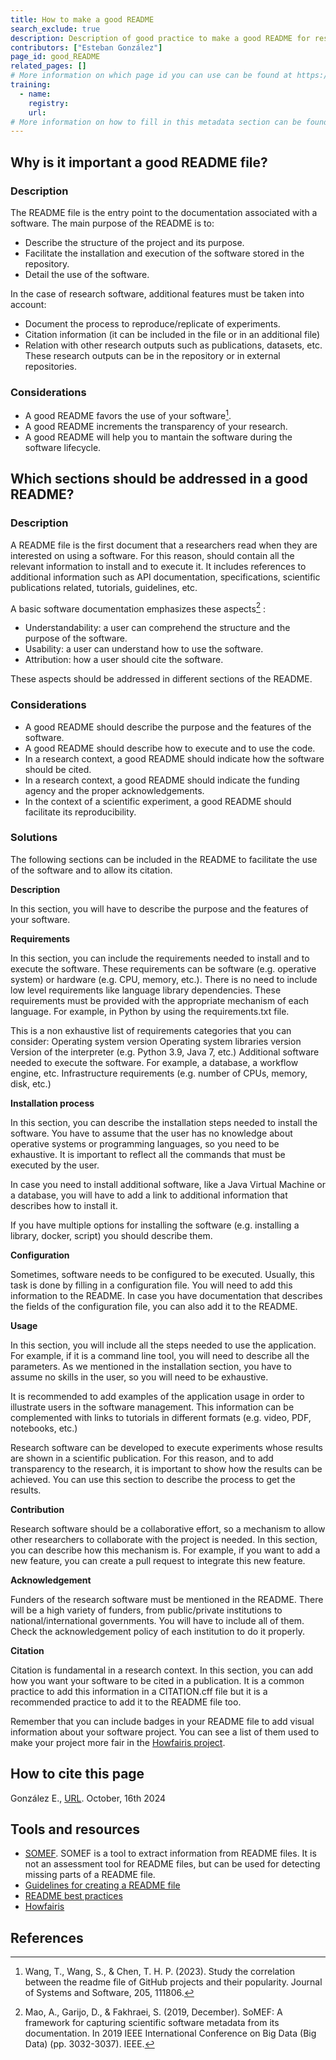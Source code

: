 ```yaml
---
title: How to make a good README
search_exclude: true
description: Description of good practice to make a good README for research software.
contributors: ["Esteban González"]
page_id: good_README
related_pages: []
# More information on which page id you can use can be found at https://rdmkit.elixir-europe.org/website_overview
training:
  - name:
    registry:
    url:
# More information on how to fill in this metadata section can be found here https://rdmkit.elixir-europe.org/page_metadata
---
```

<!-- Please take in mind our style guide https://rdmkit.elixir-europe.org/style_guide when writing the content of this page. -->

## Why is it important a good README file? <!-- example: how to version control my code? -->
 
### Description <!-- do not delete this heading and write your text below it -->

The README file is the entry point to the documentation associated with a software. The main purpose of the README is to:
* Describe the structure of the project and its purpose.
* Facilitate the installation and execution of the software stored in the repository.
* Detail the use of the software.

In the case of research software, additional features must be taken into account:
* Document the process to reproduce/replicate of experiments.
* Citation information (it can be included in the file or in an additional file)
* Relation with other research outputs such as publications, datasets, etc. These research outputs can be in the repository or in external repositories.


### Considerations <!-- do not delete this heading and write your text below it -->
* A good README favors the use of your software[^1].
* A good README increments the transparency of your research.
* A good README will help you to mantain the software during the software lifecycle.
 

## Which sections should be addressed in a good README? <!-- example: how to name a software release? -->
 
### Description <!-- do not delete this heading and write your text below it -->
A README file is the first document that a researchers read when they are interested on using a software. For this reason, should contain all the relevant information to install and to execute it. It includes references to additional information such as API documentation, specifications, scientific publications related, tutorials, guidelines, etc.

A basic software documentation emphasizes these aspects[^2] :
* Understandability: a user can comprehend the structure and the purpose of the software.
* Usability: a user can understand how to use the software.
* Attribution: how a user should cite the software.

These aspects should be addressed in different sections of the README. 

### Considerations <!-- do not delete this heading and write your text below it -->
* A good README should describe the purpose and the features of the software.
* A good README should describe how to execute and to use the code. 
* In a research context, a good README should indicate how the software should be cited.
* In a research context, a good README should indicate the funding agency and the proper acknowledgements.
* In the context of a scientific experiment, a good README should facilitate its reproducibility.

### Solutions <!-- do not delete this heading and write your text below it -->

The following sections can be included in the README to facilitate the use of the software and to allow its citation.

**Description**

In this section, you will have to describe the purpose and the features of your software.

**Requirements**

In this section, you can include the requirements needed to install and to execute the software. These requirements can be software (e.g. operative system) or hardware (e.g. CPU, memory, etc.). There is no need to include low level requirements like language library dependencies. These requirements must be provided with the appropriate mechanism of each language. For example, in Python by using the requirements.txt file. 

This is a non exhaustive list of requirements categories that you can consider:
Operating system version
Operating system libraries version
Version of the interpreter (e.g. Python 3.9, Java 7, etc.)
Additional software needed to execute the software. For example, a database, a workflow engine, etc.
Infrastructure requirements (e.g. number of CPUs, memory, disk, etc.)  

**Installation process**

In this section, you can describe the installation steps needed to install the software. You have to assume that the user has no knowledge about operative systems or programming languages, so you need to be exhaustive. It is important to reflect all the commands that must be executed by the user.

In case you need to install additional software, like a Java Virtual Machine or a database, you will have to add a link to additional information that describes how to install it. 

If you have multiple options for installing the software (e.g. installing a library, docker, script) you should describe them.

**Configuration**

Sometimes, software needs to be configured to be executed. Usually, this task is done by filling in a configuration file. You will need to add this information to the README. In case you have documentation that describes the fields of the configuration file, you can also add it to the README.

**Usage**

In this section, you will include all the steps needed to use the application. For example, if it is a command line tool, you will need to describe all the parameters. As we mentioned in the installation section, you have to assume no skills in the user, so you will need to be exhaustive.

It is recommended to add examples of the application usage in order to illustrate users in the software management. This information can be complemented with links to tutorials in different formats (e.g. video, PDF, notebooks, etc.)  

Research software can be developed to execute experiments whose results are shown in a scientific publication. For this reason, and to add transparency to the research, it is important to show how the results can be achieved. You can use this section to describe the process to get the results. 

**Contribution**

Research software should be a collaborative effort, so a mechanism to allow other researchers to collaborate with the project is needed. In this section, you can describe how this mechanism is. For example, if you want to add a new feature, you can create a pull request to integrate this new feature.

**Acknowledgement**

Funders of the research software must be mentioned in the README. There will be a high variety of funders, from public/private institutions to national/international governments. You will have to include all of them. Check the acknowledgement policy of each institution to do it properly.

**Citation**

Citation is fundamental in a research context. In this section, you can add how you want your software to be cited in a publication. It is a common practice to add this information in a CITATION.cff file but it is a recommended practice to add it to the README file too. 

Remember that you can include badges in your README file to add visual information about your software project. You can see a list of them used to make your project more fair in the [Howfairis project](https://github.com/fair-software/howfairis). 


## How to cite this page <!-- do not delete this heading and write your text below it -->
González E., [URL](https://everse.software/RSQKit/good_README). October, 16th 2024


## Tools and resources <!-- do not delete this heading and write your text below it -->
* [SOMEF](https://github.com/KnowledgeCaptureAndDiscovery/somef). SOMEF is a tool to extract information from README files. It is not an assessment tool for README files, but can be used for detecting missing parts of a README file. 
* [Guidelines for creating a README file](https://data.4tu.nl/s/documents/Guidelines_for_creating_a_README_file.pdf)
* [README best practices](https://tilburgsciencehub.com/topics/collaborate-share/share-your-work/content-creation/readme-best-practices/)
* [Howfairis](https://github.com/fair-software/howfairis) 

## References <!-- do not delete this heading and write your text below it -->
[^1]:Wang, T., Wang, S., & Chen, T. H. P. (2023). Study the correlation between the readme file of GitHub projects and their popularity. Journal of Systems and Software, 205, 111806.
[^2]: Mao, A., Garijo, D., & Fakhraei, S. (2019, December). SoMEF: A framework for capturing scientific software metadata from its documentation. In 2019 IEEE International Conference on Big Data (Big Data) (pp. 3032-3037). IEEE.

 
